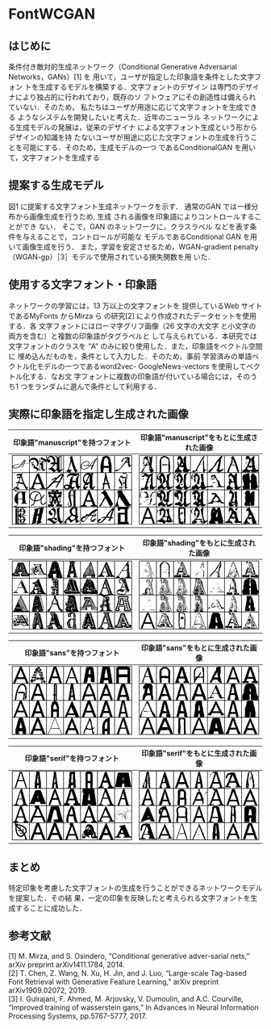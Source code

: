 # FontWCGAN
## はじめに
条件付き敵対的生成ネットワーク（Conditional
Generative Adversarial Networks，GANs）[1] を
用いて，ユーザが指定した印象語を条件とした文字フォン
トを生成するモデルを構築する．文字フォントのデザイン
は専門のデザイナにより独占的に行われており，既存のソ
フトウェアにその創造性は備えられていない．そのため，
私たちはユーザが用途に応じて文字フォントを生成できる
ようなシステムを開発したいと考えた．近年のニューラル
ネットワークによる生成モデルの発展は，従来のデザイナ
による文字フォント生成という形からデザインの知識を持
たないユーザが用途に応じた文字フォントの生成を行うこ
とを可能にする．そのため，生成モデルの一つ
であるConditionalGAN を用いて，文字フォントを生成する
## 提案する生成モデル
図1 に提案する文字フォント生成ネットワークを示す．
通常のGAN では一様分布から画像生成を行うため, 生成
される画像を印象語によりコントロールすることができ
ない． そこで，GAN のネットワークに，クラスラベル
などを表す条件を与えることで，コントロールが可能な
モデルであるConditional GAN を用いて画像生成を行う．
また，学習を安定させるため，WGAN-gradient penalty
（WGAN-gp）［3］モデルで使用されている損失関数を用
いた．
## 使用する文字フォント・印象語
ネットワークの学習には，13 万以上の文字フォントを
提供しているWeb サイトであるMyFonts からMirza ら
の研究[2] により作成されたデータセットを使用する．各
文字フォントにはローマ字グリフ画像（26 文字の大文字
と小文字の両方を含む）と複数の印象語がタグラベルと
して与えられている．本研究では文字フォントのクラスを
“A” のみに絞り使用した．また，印象語をベクトル空間に
埋め込んだものを，条件として入力した．そのため，事前
学習済みの単語ベクトル化モデルの一つであるword2vec-
GoogleNews-vectors を使用してベクトル化する．なお文
字フォントに複数の印象語が付いている場合には，そのう
ち1 つをランダムに選んで条件として利用する．
## 実際に印象語を指定し生成された画像
 |印象語"manuscript"を持つフォント|印象語"manuscript"をもとに生成された画像|
 |---|---|
|![manuscript](./imgs/real_manuscript.png)|![manuscript](./imgs/fake_manuscript.png)|

 |印象語"shading"を持つフォント|印象語"shading"をもとに生成された画像|
 |---|---|
|![shading](./imgs/real_shading.png)|![manuscript](./imgs/fake_shading.png)|

 |印象語"sans"を持つフォント|印象語"sans"をもとに生成された画像|
 |---|---|
|![sans](./imgs/real_sans.png)|![manuscript](./imgs/fake_sans.png)|

 |印象語"serif"を持つフォント|印象語"serif"をもとに生成された画像|
 |---|---|
|![sans](./imgs/real_serif.png)|![manuscript](./imgs/fake_serif.png)|
## まとめ
特定印象を考慮した文字フォントの生成を行うことができるネットワークモデルを提案した．その結
果，一定の印象を反映したと考えられる文字フォントを生
成することに成功した．
## 参考文献
[1] M. Mirza, and S. Osindero, “Conditional generative
adver-sarial nets,” arXiv preprint arXiv1411.1784,
2014.<br>
[2] T. Chen, Z. Wang, N. Xu, H. Jin, and J.
Luo, “Large-scale Tag-based Font Retrieval with
Generative Feature Learning,” arXiv preprint
arXiv1909.02072, 2019.<br>
[3] I. Gulrajani, F. Ahmed, M. Arjovsky, V. Dumoulin,
and A.C. Courville, “Improved training of wasserstein
gans,” In Advances in Neural Information Processing
Systems, pp.5767-5777, 2017.<br>
